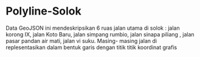 # Polyline-Solok
Data GeoJSON ini mendeskripsikan 6 ruas jalan utama di solok : jalan korong IX, jalan Koto Baru, jalan simpang rumbio, jalan sinapa piliang , jalan pasar pandan air mati, jalan vi suku. Masing- masing jalan di replesentasikan dalam bentuk garis dengan titik titik koordinat grafis
